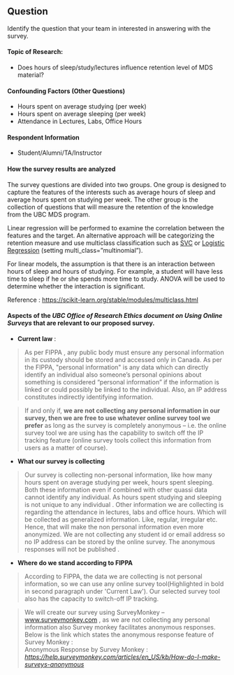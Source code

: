 

## Question
Identify the question that your team in interested in answering with the survey.

#### Topic of Research:
* Does hours of sleep/study/lectures influence retention level of MDS material?

#### Confounding Factors (Other Questions)
* Hours spent on average studying (per week)
* Hours spent on average sleeping (per week)
* Attendance in Lectures, Labs, Office Hours

#### Respondent Information
* Student/Alumni/TA/Instructor

#### How the survey results are analyzed
  
The survey questions are divided into two groups. One group is designed to capture the features of the interests such as average hours of sleep and average hours spent on studying per week. The other group is the collection of questions that will measure the retention of the knowledge from the UBC MDS program. 

Linear regression will be performed to examine the correlation between the features and the target. An alternative approach will be categorizing the retention measure and use multiclass classification such as [SVC](https://scikit-learn.org/stable/modules/generated/sklearn.svm.SVC.html#sklearn.svm.SVC) or [Logistic Regression](https://scikit-learn.org/stable/modules/generated/sklearn.linear_model.LogisticRegression.html#sklearn.linear_model.LogisticRegression) (setting multi_class=”multinomial”). 

For linear models, the assumption is that there is an interaction between hours of sleep and hours of studying. For example, a student will have less time to sleep if he or she spends more time to study. ANOVA will be used to determine whether the interaction is significant. 

Reference : https://scikit-learn.org/stable/modules/multiclass.html

#### Aspects of the _UBC Office of Research Ethics document on Using Online Surveys_ that are relevant to our proposed survey.  
* __Current law__ :    
>As per FIPPA , any public body must ensure any personal information in its custody should be stored and accessed only in Canada. As per the FIPPA, "personal information" is any data which can directly identify an individual also someone’s personal opinions about something is considered “personal information” if the information is linked or could possibly be linked to the individual. Also, an IP address constitutes indirectly identifying information. 

>If and only if, __we are not collecting any personal information in our survey, then we are free to use whatever online survey tool we prefer__ as long as the survey is completely anonymous – i.e. the online survey tool we are using has the capability to switch off the IP tracking feature (online survey tools collect this information from users as a matter of course).


* __What our survey is collecting__  
>Our survey is collecting non-personal information, like how many hours spent on average studying per week, hours spent sleeping. Both these information even if combined with other quassi data cannot identify any individual. As hours spent studying and sleeping is not unique to any individual . Other information we are collecting is regarding the attendance in lectures, labs and office hours. Which will be collected as generalized information. Like, regular, irregular etc. Hence, that will make the non personal information even more anonymized. We are not collecting any student id or email address so no IP address can be stored by the online survey. The anonymous responses will not be published .

* __Where do we stand according to FIPPA__    
>According to FIPPA, the data we are collecting is not personal information, so we can use any online survey tool(Highlighted in bold in second paragraph under 'Current Law'). Our selected survey tool also has the capacity to switch-off IP tracking. 

>We will create our survey using SurveyMonkey – www.surveymonkey.com , as we are not collecting any personal information also Survey monkey facilitates anonymous responses. Below is the link which states the anonymous response feature of Survey Monkey :   
Anonymous Response by Survey Monkey : _https://help.surveymonkey.com/articles/en_US/kb/How-do-I-make-surveys-anonymous_


